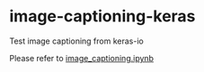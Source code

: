 # image-captioning-keras
Test image captioning from keras-io

Please refer to [image_captioning.ipynb](./image_captioning.ipynb)